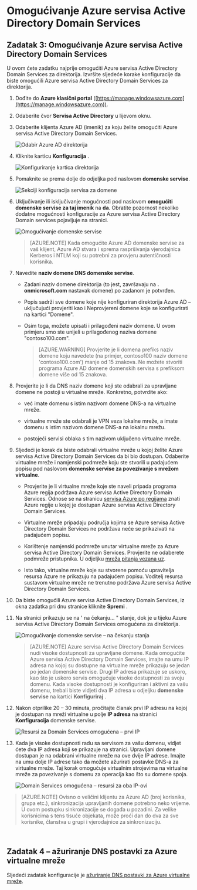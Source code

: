 <properties
    pageTitle="Azure servisa Active Directory Domain Services: Omogućivanje Azure servisa Active Directory Domain Services | Microsoft Azure"
    description="Uvod u Azure Active Directory Domain Services"
    services="active-directory-ds"
    documentationCenter=""
    authors="mahesh-unnikrishnan"
    manager="stevenpo"
    editor="curtand"/>

<tags
    ms.service="active-directory-ds"
    ms.workload="identity"
    ms.tgt_pltfrm="na"
    ms.devlang="na"
    ms.topic="get-started-article"
    ms.date="10/19/2016"
    ms.author="maheshu"/>

# <a name="enable-azure-ad-domain-services"></a>Omogućivanje Azure servisa Active Directory Domain Services

## <a name="task-3-enable-azure-ad-domain-services"></a>Zadatak 3: Omogućivanje Azure servisa Active Directory Domain Services
U ovom ćete zadatku najprije omogućiti Azure servisa Active Directory Domain Services za direktorija. Izvršite sljedeće korake konfiguracije da biste omogućili Azure servisa Active Directory Domain Services za direktorija.

1. Dođite do **Azure klasični portal** ([https://manage.windowsazure.com](https://manage.windowsazure.com)).

2. Odaberite čvor **Servisa Active Directory** u lijevom oknu.

3. Odaberite klijenta Azure AD (imenik) za koju želite omogućiti Azure servisa Active Directory Domain Services.

    ![Odabir Azure AD direktorija](./media/active-directory-domain-services-getting-started/select-aad-directory.png)

4. Kliknite karticu **Konfiguracija** .

    ![Konfiguriranje kartica direktorija](./media/active-directory-domain-services-getting-started/configure-tab.png)

5. Pomaknite se prema dolje do odjeljka pod naslovom **domenske servise**.

    ![Sekciji konfiguracija servisa za domene](./media/active-directory-domain-services-getting-started/domain-services-configuration.png)

6. Uključivanje ili isključivanje mogućnosti pod naslovom **omogućiti domenske servise za taj imenik** na **da**. Obratite pozornost nekoliko dodatne mogućnosti konfiguracije za Azure servisa Active Directory Domain services pojavljuje na stranici.

    ![Omogućivanje domenske servise](./media/active-directory-domain-services-getting-started/enable-domain-services.png)

    > [AZURE.NOTE] Kada omogućite Azure AD domenske servise za vaš klijent, Azure AD stvara i sprema raspršivanja vjerodajnica Kerberos i NTLM koji su potrebni za provjeru autentičnosti korisnika.

7. Navedite **naziv domene DNS domenske servise**.

   - Zadani naziv domene direktorija (to jest, završavaju na **. onmicrosoft.com** nastavak domene) po zadanom je potvrđen.

   - Popis sadrži sve domene koje nije konfiguriran direktorija Azure AD – uključujući provjeriti kao i Neprovjereni domene koje se konfigurirati na kartici "Domene".

   - Osim toga, možete upisati i prilagođeni naziv domene. U ovom primjeru smo ste unijeli u prilagođenog naziva domene "contoso100.com".

     > [AZURE.WARNING] Provjerite je li domena prefiks naziv domene koju navedete (na primjer, contoso100 naziv domene 'contoso100.com') manje od 15 znakova. Ne možete stvoriti programa Azure AD domene domenskih servisa s prefiksom domene više od 15 znakova.

8. Provjerite je li da DNS naziv domene koji ste odabrali za upravljane domene ne postoji u virtualne mreže. Konkretno, potvrdite ako:

   - već imate domenu s istim nazivom domene DNS-a na virtualne mreže.

   - virtualne mreže ste odabrali je VPN veza lokalne mreže, a imate domenu s istim nazivom domene DNS-a na lokalnu mrežu.

   - postojeći servisi oblaka s tim nazivom uključeno virtualne mreže.

9. Sljedeći je korak da biste odabrali virtualne mreže u kojoj želite Azure servisa Active Directory Domain Services da bi bio dostupan. Odaberite virtualne mreže i namjenski podmreže koju ste stvorili u padajućem popisu pod naslovom **domenske servise za povezivanje s mrežom virtualne**.

   - Provjerite je li virtualne mreže koje ste naveli pripada programa Azure regija podržava Azure servisa Active Directory Domain Services. Odnose se na stranicu [servisa Azure po regijama](https://azure.microsoft.com/regions/#services/) znati Azure regije u kojoj je dostupan Azure servisa Active Directory Domain Services.

   - Virtualne mreže pripadaju područja kojima se Azure servisa Active Directory Domain Services ne podržava neće se prikazivati na padajućem popisu.
   
   - Korištenje namjenski podmreže unutar virtualne mreže za Azure servisa Active Directory Domain Services. Provjerite ne odaberete podmreže pristupnika. U odjeljku [mreža pitanja vezana uz](active-directory-ds-networking.md). 

   - Isto tako, virtualne mreže koje su stvorene pomoću upravitelja resursa Azure ne prikazuju na padajućem popisu. Voditelj resursa sustavom virtualne mreže ne trenutno podržava Azure servisa Active Directory Domain Services.

10. Da biste omogućili Azure servisa Active Directory Domain Services, iz okna zadatka pri dnu stranice kliknite **Spremi** .

11. Na stranici prikazuju se na ' na čekanju... " stanje, dok je u tijeku Azure servisa Active Directory Domain Services omogućena za direktorija.

    ![Omogućivanje domenske servise – na čekanju stanja](./media/active-directory-domain-services-getting-started/enable-domain-services-pendingstate.png)

    > [AZURE.NOTE] Azure servisa Active Directory Domain Services nudi visoke dostupnosti za upravljane domene. Kada omogućite Azure servisa Active Directory Domain Services, imajte na umu IP adresa na kojoj su dostupne na virtualne mreže prikazuju se jedan po jedan domenske servise. Drugi IP adresa prikazuje se uskoro, kao što je uskoro servis omogućuje visoke dostupnosti za svoju domenu. Kada visoke dostupnosti je konfiguriran i aktivni za vašu domenu, trebali biste vidjeti dva IP adresa u odjeljku **domenske servise** na kartici **Konfiguriraj** .

12. Nakon otprilike 20 – 30 minuta, pročitajte članak prvi IP adresu na kojoj je dostupan na mreži virtualne u polje **IP adresa** na stranici **Konfiguracija** domenske servise.

    ![Resursi za Domain Services omogućena – prvi IP](./media/active-directory-domain-services-getting-started/domain-services-enabled-firstdc-available.png)

13. Kada je visoke dostupnosti radu sa servisom za vašu domenu, vidjet ćete dva IP adresa koji se prikazuje na stranici. Upravljani domene dostupan je na odabrani virtualne mreže na ove dvije IP adrese. Imajte na umu dolje IP adrese tako da možete ažurirati postavke DNS-a za virtualne mreže. Taj korak omogućuje virtualnim strojevima na virtualne mreže za povezivanje s domenu za operacija kao što su domene spoja.

    ![Domain Services omogućena – resursi za oba IP-ovi](./media/active-directory-domain-services-getting-started/domain-services-enabled-bothdcs-available.png)

> [AZURE.NOTE] Ovisno o veličini klijentu za Azure AD (broj korisnika, grupa etc.), sinkronizacija upravljanih domene potrebno neko vrijeme. U ovom postupku sinkronizacije se događa u pozadini. Za velike korisnicima s tens tisuće objekata, može proći dan do dva za sve korisnike, članstva u grupi i vjerodajnice za sinkronizaciju.

<br>

## <a name="task-4---update-dns-settings-for-the-azure-virtual-network"></a>Zadatak 4 – ažuriranje DNS postavki za Azure virtualne mreže
Sljedeći zadatak konfiguracije je [ažuriranje DNS postavki za Azure virtualne mreže](active-directory-ds-getting-started-dns.md).
